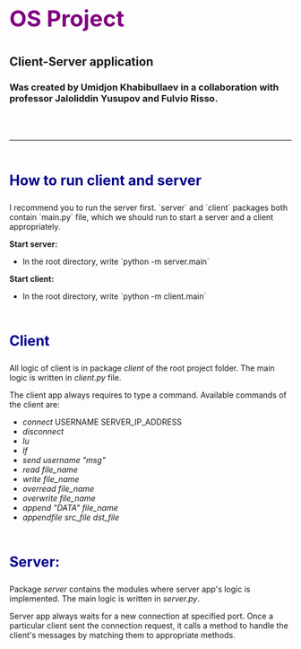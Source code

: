 # <p style = "color: purple; font-size: 40px;">OS Project</p>
## Client-Server application
### Was created by Umidjon Khabibullaev in a collaboration with professor Jaloliddin Yusupov and Fulvio Risso.

<br>
<br>

<hr><br>

<p style = "color: darkblue; font-size: 25px; font-weight: bold;">How to run client and server</p>
<p>I recommend you to run the server first. `server` and `client` packages both contain `main.py` file, which we should run to start a server and a client appropriately.</p>
<b>Start server:</b>
<ul>
    <li>In the root directory, write `python -m server.main`</li>
</ul>
<b>Start client:</b>
<ul>
    <li>In the root directory, write `python -m client.main`</li>
</ul>


<br>
<p style = "color: darkblue; font-size: 25px; font-weight: bold;">Client</p>
All logic of client is in package <i>client</i> of the root project folder. The main logic is written in <i>client.py</i> file.

<p>
    The client app always requires to type a command. Available commands of the client are:
    <ul>
        <li><i>connect</i> USERNAME SERVER_IP_ADDRESS</li>
        <li><i>disconnect</i></li>
        <li><i>lu</i></li>
        <li><i>lf</i></li>
        <li><i>send username "msg"</i></li>
        <li><i>read file_name</i></li>
        <li><i>write file_name</i></li>
        <li><i>overread file_name</i></li>
        <li><i>overwrite file_name</i></li>
        <li><i>append "DATA" file_name</i></li>
        <li><i>appendfile src_file dst_file</i></li>
    </ul>
</p>

<br>
<p style = "color: darkblue; font-size: 25px; font-weight: bold;">Server:</p>
Package <i>server</i> contains the modules where server app's logic is implemented. The main logic is written in <i>server.py</i>.<br>
<p>
Server app always waits for a new connection at specified port. Once a particular client sent the connection request, it calls a method to handle the client's messages by matching them to appropriate methods.
</p>